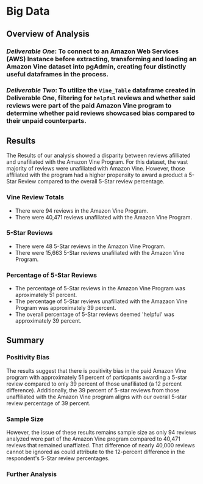 # Big Data

## Overview of Analysis

### *Deliverable One*: To connect to an Amazon Web Services (AWS) Instance before extracting, transforming and loading an Amazon Vine dataset into pgAdmin, creating four distinctly useful dataframes in the process. 

### *Deliverable Two*: To utilize the ``Vine_Table`` dataframe created in Deliverable One, filtering for ``helpful`` reviews and whether said reviews were part of the paid Amazon Vine program to determine whether paid reviews showcased bias compared to their unpaid counterparts. 

## Results

The Results of our analysis showed a disparity between reviews afilliated and unafiliated with the Amazon Vine Program. For this dataset, the vast majority of reviews were unafiliated with Amazon Vine. However, those affiliated with the program had a higher propensity to award a product a 5-Star Review compared to the overall 5-Star review percentage. 

### Vine Review Totals

* There were 94 reviews in the Amazon Vine Program. 
* There were 40,471 reviews unafiliated with the Amazon Vine Program.

### 5-Star Reviews

* There were 48 5-Star reviews in the Amazon Vine Program. 
* There were 15,663 5-Star reviews unafiliated with the Amazon Vine Program. 

### Percentage of 5-Star Reviews

* The percentage of 5-Star reviews in the Amazon Vine Program was aproximately 51 percent. 
* The percentage of 5-Star reviews unafiliated with the Amazaon Vine Program was approximately 39 percent. 
* The overall percentage of 5-Star reviews deemed 'helpful' was approximately 39 percent. 

## Summary

### Positivity Bias

The results suggest that there is positivity bias in the paid Amazon Vine program with approximately 51 percent of particpants awarding a 5-star review compared to only 39 percent of those unafiliated (a 12 percent difference). Additionally, the 39 percent of 5-star reviews from those unaffiliated with the Amazon Vine program aligns with our overall 5-star review percentage of 39 percent. 

### Sample Size

However, the issue of these results remains sample size as only 94 reviews analyzed were part of the Amazon Vine program compared to 40,471 reviews that remained unaffiated. That difference of nearly 40,000 reviews cannot be ignored as could attribute to the 12-percent difference in the respondent's 5-Star review percentages. 

### Further Analysis

